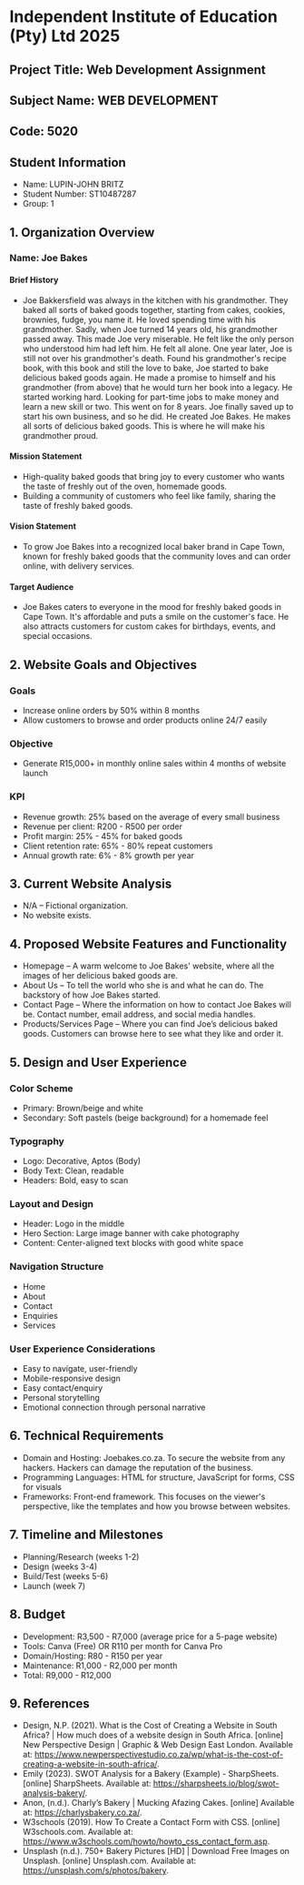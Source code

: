 # Independent Institute of Education (Pty) Ltd 2025
## Project Title: Web Development Assignment
## Subject Name: WEB DEVELOPMENT
## Code: 5020
## Student Information
- Name: LUPIN-JOHN BRITZ
- Student Number: ST10487287
- Group: 1

## 1. Organization Overview
### Name: Joe Bakes

#### Brief History
- Joe Bakkersfield was always in the kitchen with his grandmother. They baked all sorts of baked goods together, starting from cakes, cookies, brownies, fudge, you name it. He loved spending time with his grandmother. Sadly, when Joe turned 14 years old, his grandmother passed away. This made Joe very miserable. He felt like the only person who understood him had left him. He felt all alone. One year later, Joe is still not over his grandmother's death. Found his grandmother's recipe book, with this book and still the love to bake, Joe started to bake delicious baked goods again. He made a promise to himself and his grandmother (from above) that he would turn her book into a legacy. He started working hard. Looking for part-time jobs to make money and learn a new skill or two. This went on for 8 years. Joe finally saved up to start his own business, and so he did. He created Joe Bakes. He makes all sorts of delicious baked goods. This is where he will make his grandmother proud.

#### Mission Statement
- High-quality baked goods that bring joy to every customer who wants the taste of freshly out of the oven, homemade goods.
- Building a community of customers who feel like family, sharing the taste of freshly baked goods.

#### Vision Statement
- To grow Joe Bakes into a recognized local baker brand in Cape Town, known for freshly baked goods that the community loves and can order online, with delivery services.

#### Target Audience
- Joe Bakes caters to everyone in the mood for freshly baked goods in Cape Town. It's affordable and puts a smile on the customer's face. He also attracts customers for custom cakes for birthdays, events, and special occasions.

## 2. Website Goals and Objectives
### Goals
- Increase online orders by 50% within 8 months
- Allow customers to browse and order products online 24/7 easily

### Objective
- Generate R15,000+ in monthly online sales within 4 months of website launch

### KPI
- Revenue growth: 25% based on the average of every small business
- Revenue per client: R200 - R500 per order
- Profit margin: 25% - 45% for baked goods
- Client retention rate: 65% - 80% repeat customers
- Annual growth rate: 6% - 8% growth per year

## 3. Current Website Analysis
- N/A – Fictional organization.
- No website exists.

## 4. Proposed Website Features and Functionality
- Homepage – A warm welcome to Joe Bakes' website, where all the images of her delicious baked goods are.
- About Us – To tell the world who she is and what he can do. The backstory of how Joe Bakes started.
- Contact Page – Where the information on how to contact Joe Bakes will be. Contact number, email address, and social media handles.
- Products/Services Page – Where you can find Joe’s delicious baked goods. Customers can browse here to see what they like and order it.

## 5. Design and User Experience
### Color Scheme
- Primary: Brown/beige and white
- Secondary: Soft pastels (beige background) for a homemade feel

### Typography
- Logo: Decorative, Aptos (Body)
- Body Text: Clean, readable
- Headers: Bold, easy to scan

### Layout and Design
- Header: Logo in the middle
- Hero Section: Large image banner with cake photography
- Content: Center-aligned text blocks with good white space

### Navigation Structure
- Home
- About
- Contact
- Enquiries
- Services

### User Experience Considerations
- Easy to navigate, user-friendly
- Mobile-responsive design
- Easy contact/enquiry
- Personal storytelling
- Emotional connection through personal narrative

## 6. Technical Requirements
- Domain and Hosting: Joebakes.co.za. To secure the website from any hackers. Hackers can damage the reputation of the business.
- Programming Languages: HTML for structure, JavaScript for forms, CSS for visuals
- Frameworks: Front-end framework. This focuses on the viewer's perspective, like the templates and how you browse between websites.

## 7. Timeline and Milestones
- Planning/Research (weeks 1-2)
- Design (weeks 3-4)
- Build/Test (weeks 5-6)
- Launch (week 7)

## 8. Budget
- Development: R3,500 - R7,000 (average price for a 5-page website)
- Tools: Canva (Free) OR R110 per month for Canva Pro
- Domain/Hosting: R80 - R150 per year
- Maintenance: R1,000 - R2,000 per month
- Total: R9,000 - R12,000

## 9. References
- Design, N.P. (2021). What is the Cost of Creating a Website in South Africa? | How much does of a website design in South Africa. [online] New Perspective Design | Graphic & Web Design East London. Available at: https://www.newperspectivestudio.co.za/wp/what-is-the-cost-of-creating-a-website-in-south-africa/.
- Emily (2023). SWOT Analysis for a Bakery (Example) - SharpSheets. [online] SharpSheets. Available at: https://sharpsheets.io/blog/swot-analysis-bakery/.
- Anon, (n.d.). Charly’s Bakery | Mucking Afazing Cakes. [online] Available at: https://charlysbakery.co.za/.
- W3schools (2019). How To Create a Contact Form with CSS. [online] W3schools.com. Available at: https://www.w3schools.com/howto/howto_css_contact_form.asp.
- Unsplash (n.d.). 750+ Bakery Pictures [HD] | Download Free Images on Unsplash. [online] Unsplash.com. Available at: https://unsplash.com/s/photos/bakery.





